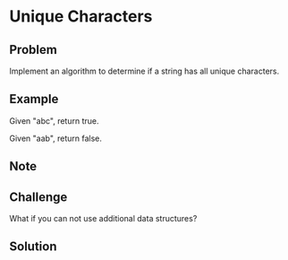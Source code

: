 Unique Characters
===


Problem
-------

Implement an algorithm to determine if a string has all unique characters.

Example
-------

Given "abc", return true.

Given "aab", return false.

Note
---------

Challenge
---------

What if you can not use additional data structures?

Solution
--------
